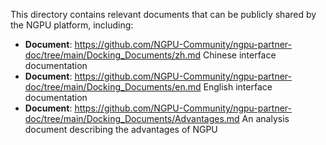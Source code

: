 This directory contains relevant documents that can be publicly shared by the NGPU platform, including:

* **Document**: <span style="color:green;">https://github.com/NGPU-Community/ngpu-partner-doc/tree/main/Docking_Documents/zh.md</span> Chinese interface documentation
* **Document**: <span style="color:green;">https://github.com/NGPU-Community/ngpu-partner-doc/tree/main/Docking_Documents/en.md</span> English interface documentation
* **Document**: <span style="color:green;">https://github.com/NGPU-Community/ngpu-partner-doc/tree/main/Docking_Documents/Advantages.md</span> An analysis document describing the advantages of NGPU